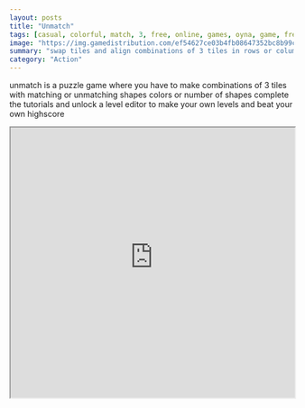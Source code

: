 ```yaml
---
layout: posts
title: "Unmatch"
tags: [casual, colorful, match, 3, free, online, games, oyna, game, free, games, play, play, games]
image: "https://img.gamedistribution.com/ef54627ce03b4fb08647352bc8b99c26-512x384.jpeg"
summary: "swap tiles and align combinations of 3 tiles in rows or columns where each characteristic shape color or number is either completely different or exactly the same if one characteristic matches another characteristic can unmatch  free online games oyna game free games play play games"
category: "Action"
---
```


unmatch is a puzzle game where you have to make combinations of 3 tiles with matching or unmatching shapes colors or number of shapes complete the tutorials and unlock a level editor to make your own levels and beat your own highscore

<iframe width="100%" height="480px;" src="https://html5.gamedistribution.com/ef54627ce03b4fb08647352bc8b99c26/"></iframe>